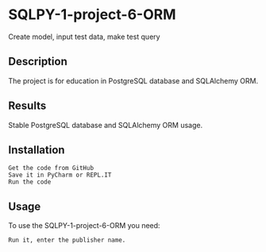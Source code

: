 # SQLPY-1-project-6-ORM

Create model, input test data, make test query

## Description

The project is for education in PostgreSQL database and SQLAlchemy ORM.


## Results

Stable PostgreSQL database and SQLAlchemy ORM usage.

## Installation

    Get the code from GitHub
    Save it in PyCharm or REPL.IT
    Run the code

## Usage

To use the SQLPY-1-project-6-ORM you need:

    Run it, enter the publisher name.
    